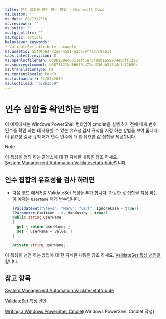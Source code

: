```yaml
---
title: 인수 집합을 확인 하는 방법 | Microsoft Docs
ms.custom: ''
ms.date: 09/13/2016
ms.reviewer: ''
ms.suite: ''
ms.tgt_pltfrm: ''
ms.topic: article
helpviewer_keywords:
- ValidateSet attribute, example
ms.assetid: 55f0f664-d2ad-4501-a3dc-9f7a27c8ab11
caps.latest.revision: 8
ms.openlocfilehash: 6d8b189ed6311efd5a7348ab1e58934e9bff12a3
ms.sourcegitcommit: b6871f21bd666f9cd71dd336bb3f844cf472b56c
ms.translationtype: MT
ms.contentlocale: ko-KR
ms.lasthandoff: 02/03/2019
ms.locfileid: "56861369"
---
```

# <a name="how-to-validate-an-argument-set"></a>인수 집합을 확인하는 방법

이 예제에서는 Windows PowerShell 런타임이 cmdlet을 실행 하기 전에 매개 변수 인수를 확인 하는 데 사용할 수 있는 유효성 검사 규칙을 지정 하는 방법을 보여 줍니다. 이 유효성 검사 규칙 매개 변수 인수에 대 한 유효한 값 집합을 제공합니다.

> [!NOTE]
> 이 특성을 정의 하는 클래스에 대 한 자세한 내용은 참조 하세요. [System.Management.Automation.Validatesetattribute](/dotnet/api/System.Management.Automation.ValidateSetAttribute)합니다.

## <a name="to-validate-an-argument-set"></a>인수 집합의 유효성을 검사 하려면

- 다음 코드 에서처럼 ValidateSet 특성을 추가 합니다. 가능한 값 집합을 지정 하는이 예제는 `UserName` 매개 변수입니다.

    ```csharp
    [ValidateSet("Steve", "Mary", "Carl", IgnoreCase = true)]
    [Parameter(Position = 0, Mandatory = true)]
    public string UserName
    {
      get { return userName; }
      set { userName = value; }
    }

    private string userName;
    ```

이 특성을 선언 하는 방법에 대 한 자세한 내용은 참조 하세요. [ValidateSet 특성 선언을](./validateset-attribute-declaration.md)합니다.

## <a name="see-also"></a>참고 항목

[System.Management.Automation.Validatesetattribute](/dotnet/api/System.Management.Automation.ValidateSetAttribute)

[ValidateSet 특성 선언](./validateset-attribute-declaration.md)

[Writing a Windows PowerShell Cmdlet](./writing-a-windows-powershell-cmdlet.md)(Windows PowerShell Cmdlet 작성)
